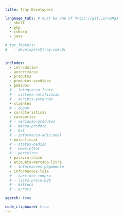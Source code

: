 ```yaml
---
title: Tray Developers

language_tabs: # must be one of https://git.io/vQNgJ
  - shell
  - php
  - csharp
  - java

# toc_footers:
#   - developers@tray.com.br
  

includes:
  - introdution
  - autorizacao
  - produtos
  - produtos-vendidos
  - pedidos
  # - integracao-frete
  # - sistema-notificacao
  # - scripts-externos
  - clientes
  # - cupom
  - caracteristicas
  - categorias
  # - variacao-produtos
  # - marca-produto
  # - kit
  # - informacao-adicional
  - nota-fiscal
  # - status-pedido
  # - newsletter
  # - parceiros
  - palavra-chave
  - etiqueta-mercado-livre
  # - informacoes-pagamento
  - informacoes-loja
  # - carrinho-compra
  # - lista-preco-b2b
  # - kittens
  # - errors

search: true

code_clipboard: true
---
```

